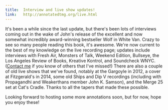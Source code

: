 ```yaml
---
title:  Interview and live show updates!
link:   http://annotatedtmg.org/live.html
---
```


It's been a while since the last update, but there's been lots of
interviews coming out in the wake of John's release of the excellent and
now somewhat incredibly award-winning bestseller Wolf in White Van. Crazy
to see so many people reading this book, it's awesome. We're now current
to the best of my knowledge on the live recording page; updates include
interviews with Fresh Air, Monsters of Talk, Weekend Edition, Bullseye,
the Los Angeles Review of Books, Kreative Kontrol, and Soundcheck WNYC.
([Contact me](https://annotatedtmg.org/about.html#contact) if you know of
others that I've missed!) There are also a couple of old live shows that
we've found, notably at the Gargoyle in 2012, a cover at Fitzgerald's in
2014, some old Ships and Dip V recordings (including with Propagandhi and
Weakerthans member John K. Samson), and the Merge 25 set at Cat's Cradle.
Thanks to all the tapers that made these possible.

Looking forward to hosting some more annotations soon, but for now, hope
you enjoy these!
